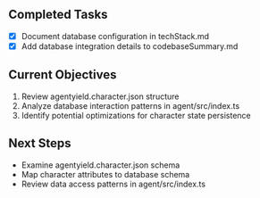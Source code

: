 ## Completed Tasks
- [x] Document database configuration in techStack.md
- [x] Add database integration details to codebaseSummary.md

## Current Objectives
1. Review agentyield.character.json structure
2. Analyze database interaction patterns in agent/src/index.ts
3. Identify potential optimizations for character state persistence

## Next Steps
- Examine agentyield.character.json schema
- Map character attributes to database schema
- Review data access patterns in agent/src/index.ts
